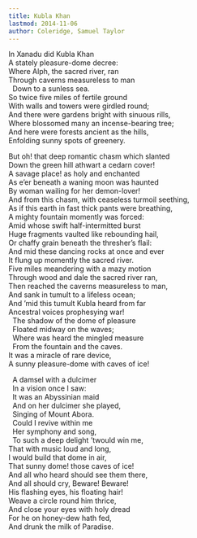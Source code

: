 ```yaml
---
title: Kubla Khan  
lastmod: 2014-11-06
author: Coleridge, Samuel Taylor  
---
```


In Xanadu did Kubla Khan  
A stately pleasure-dome decree:  
Where Alph, the sacred river, ran  
Through caverns measureless to man  
&nbsp; Down to a sunless sea.  
So twice five miles of fertile ground  
With walls and towers were girdled round;  
And there were gardens bright with sinuous rills,  
Where blossomed many an incense-bearing tree;  
And here were forests ancient as the hills,  
Enfolding sunny spots of greenery.  
  
But oh! that deep romantic chasm which slanted  
Down the green hill athwart a cedarn cover!  
A savage place! as holy and enchanted  
As e’er beneath a waning moon was haunted  
By woman wailing for her demon-lover!  
And from this chasm, with ceaseless turmoil seething,  
As if this earth in fast thick pants were breathing,  
A mighty fountain momently was forced:  
Amid whose swift half-intermitted burst  
Huge fragments vaulted like rebounding hail,  
Or chaffy grain beneath the thresher’s flail:  
And mid these dancing rocks at once and ever  
It flung up momently the sacred river.  
Five miles meandering with a mazy motion  
Through wood and dale the sacred river ran,  
Then reached the caverns measureless to man,  
And sank in tumult to a lifeless ocean;  
And ’mid this tumult Kubla heard from far  
Ancestral voices prophesying war!  
&nbsp; The shadow of the dome of pleasure  
&nbsp; Floated midway on the waves;  
&nbsp; Where was heard the mingled measure  
&nbsp; From the fountain and the caves.  
It was a miracle of rare device,  
A sunny pleasure-dome with caves of ice!  
  
&nbsp; A damsel with a dulcimer  
&nbsp; In a vision once I saw:  
&nbsp; It was an Abyssinian maid  
&nbsp; And on her dulcimer she played,  
&nbsp; Singing of Mount Abora.  
&nbsp; Could I revive within me  
&nbsp; Her symphony and song,  
&nbsp; To such a deep delight ’twould win me,  
That with music loud and long,  
I would build that dome in air,  
That sunny dome! those caves of ice!  
And all who heard should see them there,  
And all should cry, Beware! Beware!  
His flashing eyes, his floating hair!  
Weave a circle round him thrice,  
And close your eyes with holy dread  
For he on honey-dew hath fed,  
And drunk the milk of Paradise.  
